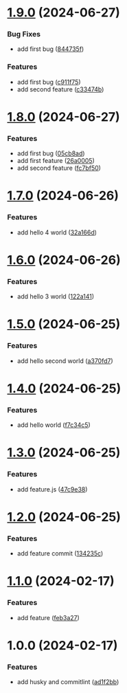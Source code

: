 # [1.9.0](https://github.com/steven130169/2024-release/compare/v1.8.0...v1.9.0) (2024-06-27)


### Bug Fixes

* add first bug ([844735f](https://github.com/steven130169/2024-release/commit/844735f96f14ceaf2d79d5271d5040a4574b1e20))


### Features

* add first bug ([c911f75](https://github.com/steven130169/2024-release/commit/c911f75a213527ba22cc76bf038b7dda9d0f477d))
* add second feature ([c33474b](https://github.com/steven130169/2024-release/commit/c33474be3a5c1b92499df9102441bf332ac75ea0))

# [1.8.0](https://github.com/steven130169/2024-release/compare/v1.7.0...v1.8.0) (2024-06-27)


### Features

* add first bug ([05cb8ad](https://github.com/steven130169/2024-release/commit/05cb8ad2432059cf93a8ed0461bfd9bd28ff85ff))
* add first feature ([26a0005](https://github.com/steven130169/2024-release/commit/26a0005914d8d8862f9e5b4b980af7de9551db54))
* add second feature ([fc7bf50](https://github.com/steven130169/2024-release/commit/fc7bf5061d6c343cfb0267071a892e310c87099a))

# [1.7.0](https://github.com/steven130169/2024-release/compare/v1.6.0...v1.7.0) (2024-06-26)


### Features

* add hello 4 world ([32a166d](https://github.com/steven130169/2024-release/commit/32a166da8e279fe3abc1ba312809ed181e232cc4))

# [1.6.0](https://github.com/steven130169/2024-release/compare/v1.5.0...v1.6.0) (2024-06-26)


### Features

* add hello 3 world ([122a141](https://github.com/steven130169/2024-release/commit/122a141cb3bc3ba1b18e901ed14dbc34acf0d30a))

# [1.5.0](https://github.com/steven130169/2024-release/compare/v1.4.0...v1.5.0) (2024-06-25)


### Features

* add hello second world ([a370fd7](https://github.com/steven130169/2024-release/commit/a370fd7e885c03415b3ab8f9ead6688ef408b450))

# [1.4.0](https://github.com/steven130169/2024-release/compare/v1.3.0...v1.4.0) (2024-06-25)


### Features

* add hello world ([f7c34c5](https://github.com/steven130169/2024-release/commit/f7c34c57b3a59b33e69b159507f98d596e95ad9c))

# [1.3.0](https://github.com/steven130169/2024-release/compare/v1.2.0...v1.3.0) (2024-06-25)


### Features

* add feature.js ([47c9e38](https://github.com/steven130169/2024-release/commit/47c9e3807ca935ea848b839b84c80043a1b8fd4c))

# [1.2.0](https://github.com/steven130169/2024-release/compare/v1.1.0...v1.2.0) (2024-06-25)


### Features

* add feature commit ([134235c](https://github.com/steven130169/2024-release/commit/134235caba3b8e5136be6b1caff492059931c718))

# [1.1.0](https://github.com/steven130169/2024-release/compare/v1.0.0...v1.1.0) (2024-02-17)


### Features

* add feature ([feb3a27](https://github.com/steven130169/2024-release/commit/feb3a2705f1d7cce2b81ec4a0972443156861b5c))

# 1.0.0 (2024-02-17)


### Features

* add husky and commitlint ([ad1f2bb](https://github.com/steven130169/2024-release/commit/ad1f2bb272870e7794cd72c3535765dba0907453))
